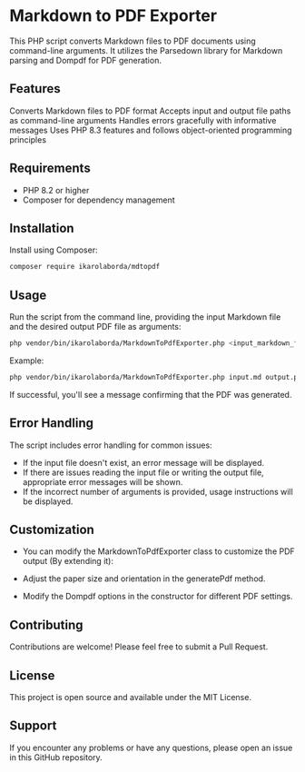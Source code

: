 # Markdown to PDF Exporter
This PHP script converts Markdown files to PDF documents using command-line arguments. It utilizes the Parsedown library for Markdown parsing and Dompdf for PDF generation.

## Features
Converts Markdown files to PDF format
Accepts input and output file paths as command-line arguments
Handles errors gracefully with informative messages
Uses PHP 8.3 features and follows object-oriented programming principles

## Requirements

 - PHP 8.2 or higher
- Composer for dependency management

## Installation

Install using Composer:
```bash
composer require ikarolaborda/mdtopdf
```

## Usage
Run the script from the command line, providing the input Markdown file and the desired output PDF file as arguments:
```bash
php vendor/bin/ikarolaborda/MarkdownToPdfExporter.php <input_markdown_file> <output_pdf_file>
```
Example:

```bash
php vendor/bin/ikarolaborda/MarkdownToPdfExporter.php input.md output.pdf
```
If successful, you'll see a message confirming that the PDF was generated.

## Error Handling
The script includes error handling for common issues:

- If the input file doesn't exist, an error message will be displayed.
- If there are issues reading the input file or writing the output file, appropriate error messages will be shown.
- If the incorrect number of arguments is provided, usage instructions will be displayed.

## Customization
- You can modify the MarkdownToPdfExporter class to customize the PDF output (By extending it):

- Adjust the paper size and orientation in the generatePdf method.
- Modify the Dompdf options in the constructor for different PDF settings.

## Contributing
Contributions are welcome! Please feel free to submit a Pull Request.
## License
This project is open source and available under the MIT License.
## Support
If you encounter any problems or have any questions, please open an issue in this GitHub repository.